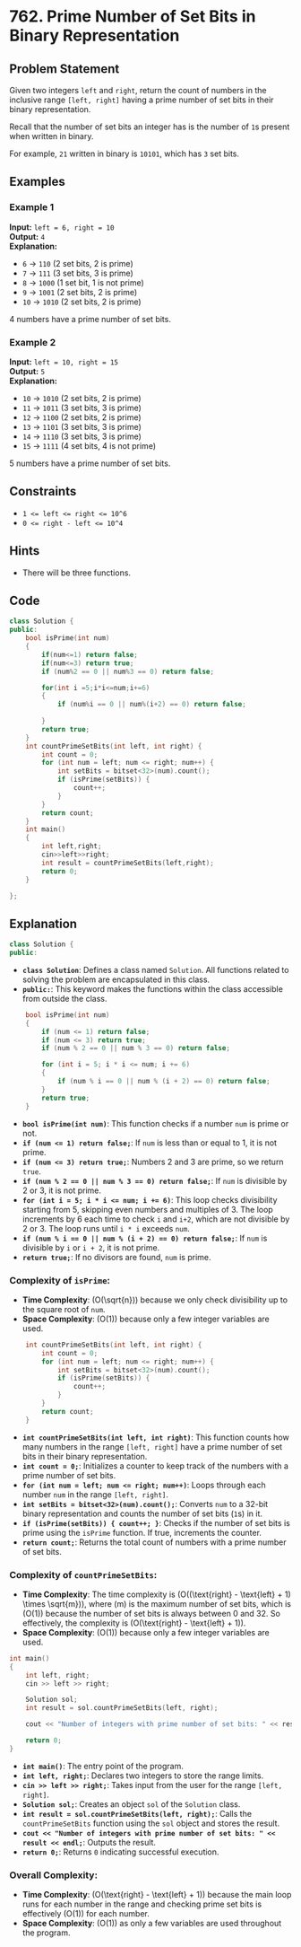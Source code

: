 # 762. Prime Number of Set Bits in Binary Representation

## Problem Statement

Given two integers `left` and `right`, return the count of numbers in the inclusive range `[left, right]` having a prime number of set bits in their binary representation.

Recall that the number of set bits an integer has is the number of `1`s present when written in binary.

For example, `21` written in binary is `10101`, which has `3` set bits.

## Examples

### Example 1

**Input:** `left = 6, right = 10`  
**Output:** `4`  
**Explanation:**

- `6`  -> `110` (2 set bits, 2 is prime)
- `7`  -> `111` (3 set bits, 3 is prime)
- `8`  -> `1000` (1 set bit, 1 is not prime)
- `9`  -> `1001` (2 set bits, 2 is prime)
- `10` -> `1010` (2 set bits, 2 is prime)

4 numbers have a prime number of set bits.

### Example 2

**Input:** `left = 10, right = 15`  
**Output:** `5`  
**Explanation:**

- `10` -> `1010` (2 set bits, 2 is prime)
- `11` -> `1011` (3 set bits, 3 is prime)
- `12` -> `1100` (2 set bits, 2 is prime)
- `13` -> `1101` (3 set bits, 3 is prime)
- `14` -> `1110` (3 set bits, 3 is prime)
- `15` -> `1111` (4 set bits, 4 is not prime)

5 numbers have a prime number of set bits.

## Constraints

- `1 <= left <= right <= 10^6`
- `0 <= right - left <= 10^4`

## Hints
- There will be three functions.

## Code
```cpp
class Solution {
public:
    bool isPrime(int num)
    {
        if(num<=1) return false;
        if(num<=3) return true;
        if (num%2 == 0 || num%3 == 0) return false;

        for(int i =5;i*i<=num;i+=6)
        {
            if (num%i == 0 || num%(i+2) == 0) return false;
            
        }
        return true;
    }
    int countPrimeSetBits(int left, int right) {
        int count = 0;
        for (int num = left; num <= right; num++) {
            int setBits = bitset<32>(num).count();
            if (isPrime(setBits)) {
                count++;
            }
        }
        return count;
    }
    int main()
    {
        int left,right;
        cin>>left>>right;
        int result = countPrimeSetBits(left,right);
        return 0;
    }

};
```
## Explanation
```cpp
class Solution {
public:
```
- **`class Solution`**: Defines a class named `Solution`. All functions related to solving the problem are encapsulated in this class.
- **`public:`**: This keyword makes the functions within the class accessible from outside the class.

```cpp
    bool isPrime(int num)
    {
        if (num <= 1) return false;
        if (num <= 3) return true;
        if (num % 2 == 0 || num % 3 == 0) return false;

        for (int i = 5; i * i <= num; i += 6)
        {
            if (num % i == 0 || num % (i + 2) == 0) return false;
        }
        return true;
    }
```
- **`bool isPrime(int num)`**: This function checks if a number `num` is prime or not.
- **`if (num <= 1) return false;`**: If `num` is less than or equal to 1, it is not prime.
- **`if (num <= 3) return true;`**: Numbers 2 and 3 are prime, so we return `true`.
- **`if (num % 2 == 0 || num % 3 == 0) return false;`**: If `num` is divisible by 2 or 3, it is not prime.
- **`for (int i = 5; i * i <= num; i += 6)`**: This loop checks divisibility starting from 5, skipping even numbers and multiples of 3. The loop increments by 6 each time to check `i` and `i+2`, which are not divisible by 2 or 3. The loop runs until `i * i` exceeds `num`.
- **`if (num % i == 0 || num % (i + 2) == 0) return false;`**: If `num` is divisible by `i` or `i + 2`, it is not prime.
- **`return true;`**: If no divisors are found, `num` is prime.

### Complexity of `isPrime`:
- **Time Complexity**: \(O(\sqrt{n})\) because we only check divisibility up to the square root of `num`.
- **Space Complexity**: \(O(1)\) because only a few integer variables are used.

```cpp
    int countPrimeSetBits(int left, int right) {
        int count = 0;
        for (int num = left; num <= right; num++) {
            int setBits = bitset<32>(num).count();
            if (isPrime(setBits)) {
                count++;
            }
        }
        return count;
    }
```
- **`int countPrimeSetBits(int left, int right)`**: This function counts how many numbers in the range `[left, right]` have a prime number of set bits in their binary representation.
- **`int count = 0;`**: Initializes a counter to keep track of the numbers with a prime number of set bits.
- **`for (int num = left; num <= right; num++)`**: Loops through each number `num` in the range `[left, right]`.
- **`int setBits = bitset<32>(num).count();`**: Converts `num` to a 32-bit binary representation and counts the number of set bits (`1`s) in it.
- **`if (isPrime(setBits)) { count++; }`**: Checks if the number of set bits is prime using the `isPrime` function. If true, increments the counter.
- **`return count;`**: Returns the total count of numbers with a prime number of set bits.

### Complexity of `countPrimeSetBits`:
- **Time Complexity**: The time complexity is \(O((\text{right} - \text{left} + 1) \times \sqrt{m})\), where \(m\) is the maximum number of set bits, which is \(O(1)\) because the number of set bits is always between 0 and 32. So effectively, the complexity is \(O(\text{right} - \text{left} + 1)\).
- **Space Complexity**: \(O(1)\) because only a few integer variables are used.

```cpp
int main()
{
    int left, right;
    cin >> left >> right;

    Solution sol;
    int result = sol.countPrimeSetBits(left, right);

    cout << "Number of integers with prime number of set bits: " << result << endl;

    return 0;
}
```
- **`int main()`**: The entry point of the program.
- **`int left, right;`**: Declares two integers to store the range limits.
- **`cin >> left >> right;`**: Takes input from the user for the range `[left, right]`.
- **`Solution sol;`**: Creates an object `sol` of the `Solution` class.
- **`int result = sol.countPrimeSetBits(left, right);`**: Calls the `countPrimeSetBits` function using the `sol` object and stores the result.
- **`cout << "Number of integers with prime number of set bits: " << result << endl;`**: Outputs the result.
- **`return 0;`**: Returns `0` indicating successful execution.

### Overall Complexity:
- **Time Complexity**: \(O(\text{right} - \text{left} + 1)\) because the main loop runs for each number in the range and checking prime set bits is effectively \(O(1)\) for each number.
- **Space Complexity**: \(O(1)\) as only a few variables are used throughout the program.

